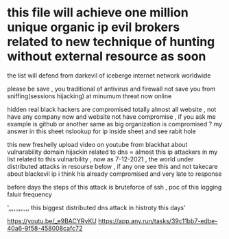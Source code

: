 # this file will achieve one million unique organic ip evil brokers related to new technique of hunting without external resource as soon

the list will defend from darkevil of iceberge internet network worldwide 

please be save , you traditional of antivirus and firewall not save you from sniffing(sessions hijacking) at minumum threat now online 

hidden real black hackers are compromised totally almost all website , not have any company now and website not have compromise , if you ask me example is github or another same as big organization is compromised ? my answer in this sheet nslookup for ip inside sheet and see rabit hole

this new freshelly upload video on youtube from blackhat about vulnarability domain hijackin related to dns = almost this ip attackers in my list  related to this vulnarbility , now as 7-12-2021 , the world under distributed attacks in resourse below , if any one see this and not takecare about blackevil ip i think his already compromised and very late to response

before days the steps of this attack is bruteforce of ssh , poc of this logging faluir frequency 

',,,,,,,,,,,, this biggest distributed dns attack in histroty this days'

https://youtu.be/_e9BACYRyKU
https://app.any.run/tasks/39c11bb7-edbe-40a6-9f58-458008cafc72
